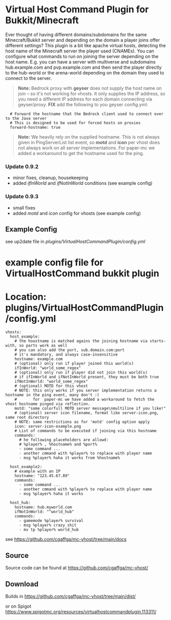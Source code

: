 
# Virtual Host Command Plugin for Bukkit/Minecraft
Ever thought of having different domains/subdomains for the same Minecraft/Bukkit server and depending on the domain a player joins offer different settings?
This plugin is a bit like apache virtual hosts, detecting the host name of the Minecraft server the player used (CNAMEs). You can configure what commands to run on joining the server depending on the host name. E.g. you can have a server with multiverse and subdomains hub.example.com and pvp.example.com and then send the player directly to the hub-world or the arena-world depending on the domain they used to connect to the server.
> **Note:** Bedrock proxy with **geyser** does not supply the host name on join – so it's not working for vhosts. It only supplies the IP address, so you need a different IP address for each domain connecting via geyser/proxy.
> **FIX** add the following to you geyser config.yml:
 
      # Forward the hostname that the Bedrock client used to connect over to the Java server
      # This is designed to be used for forced hosts on proxies
      forward-hostname: true

> **Note:** We heavily rely on the supplied hostname. This is not always given in PingServerList list event, so **motd** and **icon** per vhost does not always work on all server implementations. For paper-mc we added a workaround to get the hostname used for the ping.

### Update 0.9.2
 - minor fixes, cleanup, housekeeping
 - added *ifInWorld* and *ifNotInWorld* conditions (see example config)

### Update 0.9.3
 - small fixes
 - added *motd* and *icon* config for vhosts (see example config)

## Example Config
see up2date file in *plugins/VirtualHostCommandPlugin/config.yml*

# example config file for VirtualHostCommand bukkit plugin
# Location: plugins/VirtualHostCommandPlugin/config.yml
    vhosts:
      host_example:
        # the hoostname is matched agains the joining hostname via starts-with, so parts work as well
        # you can also add the port, sub.domain.com:port
        # it's mandatory, and always case-insensitive
        hostname: example.com
        # (optional) only run if player joined this world(s) 
        ifInWorld: "world_some_regex"
        # (optional) only run if player did not join this world(s)
        # if ifInWorld and ifNotInWorld present, they must be both true
        ifNotInWorld: "world_some_regex"
        # (optional) MOTD for this vhost
        # NOTE: this only works if you server implementation returns a hostname in the ping event, many don't :(
        #       for  paper-mc we have added a workaround to fetch the vhost hostname pinged via reflection.
        motd: "some colorfull MOTD server message\nmultiline if you like!"
        # (optional) server icon filename, format like server-icon.png, same root directory
        # NOTE: same restrictions as for 'motd' config option apply 
        icon: server-icon-example.png 
        # List of commands to be executed if joining via this hostname    
        commands:
          # he following placeholders are allowd:
          # %player% , %hostname% and %port%
          - some command ...
          - another cmmand with %player% to replace with player name
          - msg %player% haha it works from %hostname%
    
      host_example2:
        # example with an IP
        hostname: "123.45.67.89"
        commands:
          - some command ...
          - another cmmand with %player% to replace with player name
          - msg %player% haha it works
    
      host_hub:
        hostname: hub.myworld.com
        ifNotInWorld: "^world_hub"
        commands:
          - gamemode %player% survival
          - msg %player% crazy shit
          - mv tp %player% world_hub
    
see https://github.com/cgaffga/mc-vhost/tree/main/docs


## Source
Source code can be found at https://github.com/cgaffga/mc-vhost/

## Download
Builds in https://github.com/cgaffga/mc-vhost/tree/main/dist/

or on Spigot https://www.spigotmc.org/resources/virtualhostcommandplugin.113311/
